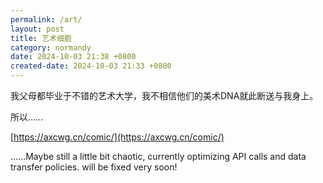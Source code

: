 ```yaml
---
permalink: /art/
layout: post
title: 艺术细胞
category: normandy
date: 2024-10-03 21:38 +0800
created-date: 2024-10-03 21:33 +0800
---
```


我父母都毕业于不错的艺术大学，我不相信他们的美术DNA就此断送与我身上。

所以……

[https://axcwg.cn/comic/](https://axcwg.cn/comic/)

……Maybe still a little bit chaotic, currently optimizing API calls and data transfer policies. will be fixed very soon! 